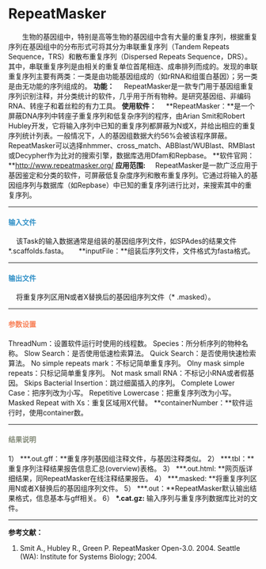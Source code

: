 # RepeatMasker
　　生物的基因组中，特别是高等生物的基因组中含有大量的重复序列，根据重复序列在基因组中的分布形式可将其分为串联重复序列（Tandem Repeats Sequence，TRS）和散布重复序列（Dispersed Repeats Sequence，DRS）。其中，串联重复序列是由相关的重复单位首尾相连、成串排列而成的。发现的串联重复序列主要有两类：一类是由功能基因组成的（如rRNA和组蛋白基因）；另一类是由无功能的序列组成的。
**功能：**
&nbsp;&nbsp;&nbsp;&nbsp;RepeatMasker是一款专门用于基因组重复序列识别注释，并分类统计的软件，几乎用于所有物种。是研究基因组、非编码RNA、转座子和着丝粒的有力工具。
**使用软件：**
&nbsp;&nbsp;&nbsp;&nbsp;**RepeatMasker：**是一个屏蔽DNA序列中转座子重复序列和低复杂序列的程序，由Arian Smit和Robert Hubley开发，它将输入序列中已知的重复序列都屏蔽为N或X，并给出相应的重复序列统计列表。一般情况下，人的基因组数据大约56%会被该程序屏蔽。RepeatMasker可以选择nhmmer、cross_match、ABBlast/WUBlast、RMBlast或Decypher作为比对的搜索引擎，数据库选用Dfam和Repbase。
**软件官网：**http://www.repeatmasker.org/
**应用范围:**
	&nbsp;&nbsp;&nbsp;&nbsp;RepeatMasker是一款广泛应用于基因鉴定和分类的软件，可屏蔽低复杂度序列和散布重复序列。它通过将输入的基因组序列与数据库（如Repbase）中已知的重复序列进行比对，来搜索其中的重复序列。


***
#### **<i class="fa fa-dot-circle-o" aria-hidden="true" style="color:#3090C7"></i><span style="color:#3090C7"> 输入文件**
&nbsp;&nbsp;&nbsp;&nbsp;该Task的输入数据通常是组装的基因组序列文件，如SPAdes的结果文件\*.scaffolds.fasta。
　  **inputFile：**组装后序列文件，文件格式为fasta格式。
***
#### **<i class="fa fa-dot-circle-o" aria-hidden="true" style="color:#3090C7"></i><span style="color:#3090C7"> 输出文件**
&nbsp;&nbsp;&nbsp;&nbsp;将重复序列区用N或者X替换后的基因组序列文件（* .masked）。
***
#### **<i class="fa fa-cog" aria-hidden="true" style="color:#F88158"></i> <span style="color:#F88158">参数设置**
<label id='threadNum'>ThreadNum：</label>设置软件运行时使用的线程数。
<label id='species'>Species：</label>所分析序列的物种名称。
<label id='slowSearch'>Slow Search：</label>是否使用低速检索算法。
<label id='quickSearch'>Quick Search：</label>是否使用快速检索算法。
<label id='nolow'>No simple repeats mark：</label>不标记简单重复序列。
<label id='noint'>Olny mask simple repeats：</label>只标记简单重复序列。
<label id='norna'>Not mask small RNA：</label>不标记小RNA或者假基因。
<label id='noIs'>Skips Bacterial Insertion：</label>跳过细菌插入的序列。
<label id='small'>Complete Lower Case：</label>把序列改为小写。
<label id='xsmall'>Repetitive Lowercase：</label>把重复序列改为小写。
<label id='repRegWithX'>Masked Repeat with Xs：</label>重复区域用X代替。
**containerNumber：**软件运行时，使用container数。

***
#### **<i class="fa fa-file-text" aria-hidden="true" style="color:#848b79"></i><span style="color:#848b79"> 结果说明**
1）	**\*.out.gff：**重复序列基因组注释文件，与基因注释类似。
2）	**\*.tbl：**重复序列注释结果报告信息汇总(overview)表格。
3）	**\*.out.html: **网页版详细结果，同RepeatMasker在线注释结果报告。
4）	**\*.masked: **将重复序列区用N或者X替换后的基因组序列文件。
5）	**\*.out：**RepeatMasker默认输出结果格式，信息基本与gff相关。
6）	**\*.cat.gz:** 输入序列与重复序列数据库比对的文件。
***



**参考文献：**
1.	Smit A., Hubley R., Green P. RepeatMasker Open-3.0. 2004. Seattle (WA): Institute for Systems Biology; 2004.
